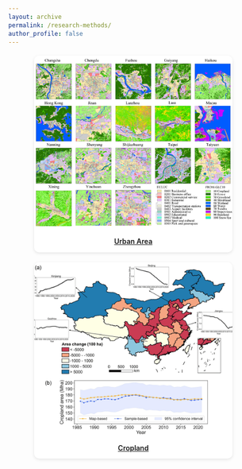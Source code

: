```yaml
---
layout: archive
permalink: /research-methods/
author_profile: false
---
```


<style>
.research-grid {
  display: flex;
  flex-wrap: wrap;
  justify-content: center;
  gap: 20px;
  margin-top: 20px;
}

.research-card {
  width: 400px;
  border-radius: 10px;
  overflow: hidden;
  box-shadow: 0 2px 6px rgba(0, 0, 0, 0.1);
  text-align: center;
  background: #fff;
  transition: transform 0.2s;
}

.research-card:hover {
  transform: translateY(-5px);
}

.research-card img {
  width: 100%;
  height: 350px;
  object-fit: cover;
}

.research-card-title {
  padding: 12px;
  font-size: 14px;
  font-weight: 600;
  line-height: 1.3;
}
</style>

<div class="research-grid">

<div class="research-card">
  <a href="/research/methods/euluc">
    <img src="/images/euluc-china-2.png" alt="Theme 1">
    <div class="research-card-title">Urban Area</div>
  </a>
</div>

<div class="research-card">
  <a href="/research/methods/cacd">
    <img src="/images/cacd.png" alt="Theme 3">
    <div class="research-card-title">Cropland</div>
  </a>
</div>

</div>
